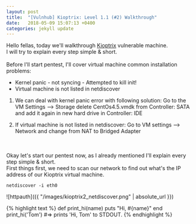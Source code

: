 ```yaml
---
layout: post
title:  "[Vulnhub] Kioptrix: Level 1.1 (#2) Walkthrough"
date:   2018-05-09 15:07:13 +0400
categories: jekyll update
---
```

Hello fellas, today we'll walkthrough [Kioptrix](https://www.vulnhub.com/?q=kioptrix&sort=date-asc&type=vm) vulnerable machine. <br>
I will try to explain every step simple & short. <br>
<br>
Before I'll start pentest, I'll cover virtual machine common installation problems: <br>
 - Kernel panic - not syncing - Attempted to kill init!<br>
 - Virtual machine is not listed in netdiscover<br>
 
1. We can deal with kernel panic error with following solution:
Go to the VM Settings --> Storage delete CentOs4.5.vmdk from Controller: SATA and add it again in new hard drive in Controller: IDE

2. If virtual machine is not listed in netdiscover:
Go to VM settings --> Network and change from NAT to Bridged Adapter
<br>
<br>
Okay let's start our pentest now, as I already mentioned I'll explain every step simple & short. <br>
First things first, we need to scan our network to find out what's the IP address of our Kioptrix virtual machine.

`netdiscover -i eth0`
<br>

![httpauth]({{ "/images/kioptrix2_netdiscover.png" | absolute_url }})

 
{% highlight text %}
def print_hi(name)
  puts "Hi, #{name}"
end
print_hi('Tom')
#=> prints 'Hi, Tom' to STDOUT.
{% endhighlight %}


[jekyll-docs]: https://jekyllrb.com/docs/home
[jekyll-gh]:   https://github.com/jekyll/jekyll
[jekyll-talk]: https://talk.jekyllrb.com/
